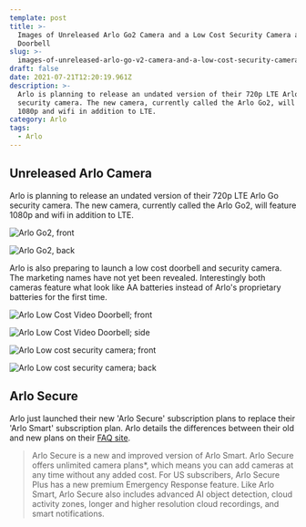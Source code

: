 ```yaml
---
template: post
title: >-
  Images of Unreleased Arlo Go2 Camera and a Low Cost Security Camera and Video
  Doorbell
slug: >-
  images-of-unreleased-arlo-go-v2-camera-and-a-low-cost-security-camera-and-video-doorbell
draft: false
date: 2021-07-21T12:20:19.961Z
description: >-
  Arlo is planning to release an undated version of their 720p LTE Arlo Go
  security camera. The new camera, currently called the Arlo Go2, will feature
  1080p and wifi in addition to LTE.
category: Arlo
tags:
  - Arlo
---
```

## Unreleased Arlo Camera

Arlo is planning to release an undated version of their 720p LTE Arlo Go security camera. The new camera, currently called the Arlo Go2, will feature 1080p and wifi in addition to LTE.

![](/media/screen-shot-2021-07-21-at-8.55.43-am.png "Arlo Go2, front")

![](/media/screen-shot-2021-07-21-at-8.55.31-am.png "Arlo Go2, back")

Arlo is also preparing to launch a low cost doorbell and security camera. The marketing names have not yet been revealed. Interestingly both cameras feature what look like AA batteries instead of Arlo's proprietary batteries for the first time.

![](/media/screen-shot-2021-07-21-at-9.00.34-am.png "Arlo Low Cost Video Doorbell; front")

![](/media/screen-shot-2021-07-21-at-9.05.04-am.png "Arlo Low Cost Video Doorbell; side")

![](/media/screen-shot-2021-07-21-at-9.03.32-am.png "Arlo Low cost security camera; front")

![](/media/screen-shot-2021-07-21-at-9.05.40-am.png "Arlo Low cost security camera; back")

## Arlo Secure

Arlo just launched their new 'Arlo Secure' subscription plans to replace their  'Arlo Smart' subscription plan. Arlo details the differences between their old and new plans on their [FAQ site](https://kb.arlo.com/000062366/New-Arlo-Secure-Plan-FAQ).

> Arlo Secure is a new and improved version of Arlo Smart. Arlo Secure offers unlimited camera plans*, which means you can add cameras at any time without any added cost. For US subscribers, Arlo Secure Plus has a new premium Emergency Response feature. Like Arlo Smart, Arlo Secure also includes advanced AI object detection, cloud activity zones, longer and higher resolution cloud recordings, and smart notifications.
